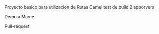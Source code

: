 Proyecto basico para utilizacion de Rutas Camel
test de build
2 apporvers

Demo a Marce

Pull-request

